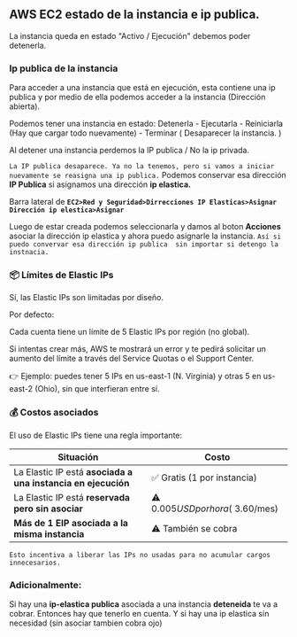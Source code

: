 ## AWS EC2 estado de la instancia e ip publica. 

La instancia queda en estado "Activo / Ejecución" debemos poder detenerla. 

### **Ip publica de la instancia**
Para acceder a una instancia que está en ejecución, esta contiene una ip publica y por medio de ella podemos acceder a la instancia (Dirección abierta). 

Podemos tener una instancia en estado: Detenerla - Ejecutarla - Reiniciarla (Hay que cargar todo nuevamente) - Terminar ( Desaparecer la instancia. )

Al detener una instancia perdemos la IP publica / No la ip privada. 

``La IP publica desaparece. Ya no la tenemos, pero si vamos a iniciar nuevamente se reasigna una ip publica.`` Podemos conservar esa dirección **IP Publica**  si asignamos una dirección **ip elastica.**

Barra lateral de **``EC2>Red y Seguridad>Dirrecciones IP Elasticas>Asignar Dirección ip elestica>Asignar``**

Luego de estar creada podemos seleccionarla y damos al boton **Acciones** asociar la dirección ip elastica y ahora puedo asignarle la instancia.  ``Así si puedo convervar esa dirección ip publica  sin importar si detengo la instnacia. ``


### 📦 Límites de Elastic IPs

Sí, las Elastic IPs son limitadas por diseño.

Por defecto:

Cada cuenta tiene un límite de 5 Elastic IPs por región (no global).

Si intentas crear más, AWS te mostrará un error y te pedirá solicitar un aumento del límite a través del Service Quotas o el Support Center.

👉 Ejemplo: puedes tener 5 IPs en us-east-1 (N. Virginia) y otras 5 en us-east-2 (Ohio), sin que interfieran entre sí.

### 💰 Costos asociados

El uso de Elastic IPs tiene una regla importante:

| Situación | Costo |
|------------|--------|
| La Elastic IP está **asociada a una instancia en ejecución** | ✅ Gratis (1 por instancia) |
| La Elastic IP está **reservada pero sin asociar** | ⚠️ $0.005 USD por hora (~$3.60/mes) |
| **Más de 1 EIP asociada a la misma instancia** | ⚠️ También se cobra |


``Esto incentiva a liberar las IPs no usadas para no acumular cargos innecesarios.``

### **Adicionalmente:** 

Si hay una **ip-elastica publica** asociada a una instancia **deteneida** te va a cobrar. Entonces hay que tenerlo en cuenta. Y si hay una ip elastica sin necesidad (sin asociar tambien cobra ojo)